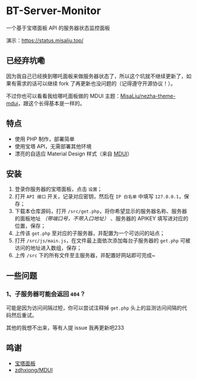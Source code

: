 # BT-Server-Monitor
一个基于宝塔面板 API 的服务器状态监控面板

演示：https://status.misaliu.top/

## 已经弃坑嘞

因为我自己已经换到哪吒面板来做服务器状态了，所以这个坑就不继续更新了，如果有需求的话可以继续 fork 了再更新也没问题的（记得遵守开源协议！）。

不过你也可以看看我给哪吒面板做的 MDUI 主题：[MisaLiu/nezha-theme-mdui](https://github.com/MisaLiu/nezha-theme-mdui)，跟这个长得基本是一样的。

## 特点

- 使用 PHP 制作，部署简单
- 使用宝塔 API，无需部署其他环境
- 漂亮的自适应 Material Design 样式（来自 [MDUI](https://mdui.org)）

## 安装
1. 登录你服务器的宝塔面板，点击 `设置`；
2. 打开 `API 接口` 开关，记录对应密钥，然后在 `IP 白名单` 中填写 `127.0.0.1`，保存；
3. 下载本仓库源码，打开 `/src/get.php`，将你希望显示的服务器名称、服务器的面板地址 *（带端口号，不带入口地址）* 、服务器的 APIKEY 填写进对应的位置，保存；
4. 上传该 `get.php` 至对应的子服务器，并配置为一个可访问的站点；
5. 打开 `/src/js/main.js`，在文件最上面依次添加每台子服务器的 `get.php` 可被访问的地址进入数组，保存；
6. 上传 `/src` 下的所有文件至主服务器，并配置好网站即可完成~

## 一些问题

### 1、子服务器可能会返回 `404`？
可能是因为访问间隔过短，你可以尝试注释掉 `get.php` 头上的监测访问间隔的代码然后重试。

其他的我想不出来，等有人提 issue 我再更新吧233


## 鸣谢
- [宝塔面板](https://bt.cn)
- [zdhxiong/MDUI](https://github.com/zdhxiong/mdui)
